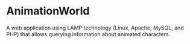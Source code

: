 # AnimationWorld
A web application using LAMP technology (Linux, Apache, MySQL, and PHP) that allows querying information about animated characters.
